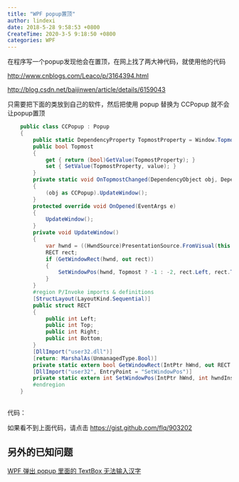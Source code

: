 ```yaml
---
title: "WPF popup置顶"
author: lindexi
date: 2018-5-28 9:58:53 +0800
CreateTime: 2020-3-5 9:18:50 +0800
categories: WPF
---
```


在程序写一个popup发现他会在置顶，在网上找了两大神代码，就使用他的代码

<!--more-->



<div id="toc"></div>

http://www.cnblogs.com/Leaco/p/3164394.html

http://blog.csdn.net/baijinwen/article/details/6159043

只需要把下面的类放到自己的软件，然后把使用 popup 替换为 CCPopup 就不会让popup置顶

```csharp
    public class CCPopup : Popup
    {
        public static DependencyProperty TopmostProperty = Window.TopmostProperty.AddOwner(typeof(CCPopup), new FrameworkPropertyMetadata(false, OnTopmostChanged));
        public bool Topmost
        {
            get { return (bool)GetValue(TopmostProperty); }
            set { SetValue(TopmostProperty, value); }
        }
        private static void OnTopmostChanged(DependencyObject obj, DependencyPropertyChangedEventArgs e)
        {
            (obj as CCPopup).UpdateWindow();
        }
        protected override void OnOpened(EventArgs e)
        {
            UpdateWindow();
        }
        private void UpdateWindow()
        {
            var hwnd = ((HwndSource)PresentationSource.FromVisual(this.Child)).Handle;
            RECT rect;
            if (GetWindowRect(hwnd, out rect))
            {
                SetWindowPos(hwnd, Topmost ? -1 : -2, rect.Left, rect.Top, (int)this.Width, (int)this.Height, 0);
            }
        }
        #region P/Invoke imports & definitions
        [StructLayout(LayoutKind.Sequential)]
        public struct RECT
        {
            public int Left;
            public int Top;
            public int Right;
            public int Bottom;
        }
        [DllImport("user32.dll")]
        [return: MarshalAs(UnmanagedType.Bool)]
        private static extern bool GetWindowRect(IntPtr hWnd, out RECT lpRect);
        [DllImport("user32", EntryPoint = "SetWindowPos")]
        private static extern int SetWindowPos(IntPtr hWnd, int hwndInsertAfter, int x, int y, int cx, int cy, int wFlags);
        #endregion
    }
    
```

代码：<script src="https://gist.github.com/flq/903202.js"></script>

如果看不到上面代码，请点击 <https://gist.github.com/flq/903202>


## 另外的已知问题

[WPF 弹出 popup 里面的 TextBox 无法输入汉字 ](https://lindexi.github.io/lindexi/post/WPF-%E5%BC%B9%E5%87%BA-popup-%E9%87%8C%E9%9D%A2%E7%9A%84-TextBox-%E6%97%A0%E6%B3%95%E8%BE%93%E5%85%A5%E6%B1%89%E5%AD%97.html )

